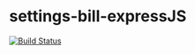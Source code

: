 # settings-bill-expressJS
[![Build Status](https://travis-ci.org/axolalose/settings-bill-expressJS.svg?branch=master)](https://travis-ci.org/axolalose/settings-bill-expressJS)
